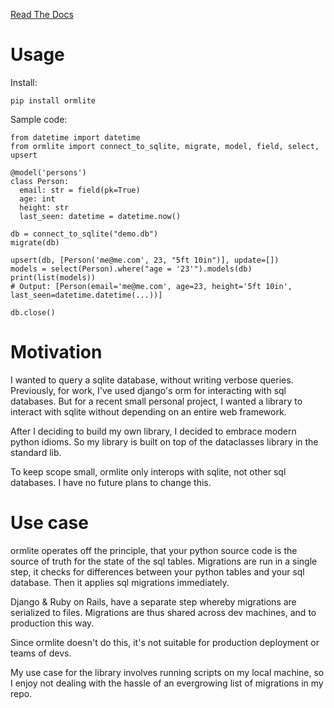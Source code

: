[Read The Docs](https://ormlite.readthedocs.io/en/latest/)

<!---
[![Checked with pyright](https://microsoft.github.io/pyright/img/pyright_badge.svg)](https://microsoft.github.io/pyright/)
--->

# Usage

Install:
```
pip install ormlite
```

Sample code:
```python3
from datetime import datetime
from ormlite import connect_to_sqlite, migrate, model, field, select, upsert

@model('persons')
class Person:
  email: str = field(pk=True)
  age: int
  height: str
  last_seen: datetime = datetime.now()

db = connect_to_sqlite("demo.db")
migrate(db)

upsert(db, [Person('me@me.com', 23, "5ft 10in")], update=[])
models = select(Person).where("age = '23'").models(db)
print(list(models))
# Output: [Person(email='me@me.com', age=23, height='5ft 10in', last_seen=datetime.datetime(...))]

db.close()
```


# Motivation
I wanted to query a sqlite database, without writing verbose queries. Previously, for work, I've used django's orm for interacting with sql databases. But for a recent small personal project, I wanted a library to interact with sqlite without depending on an entire web framework.

After I deciding to build my own library, I decided to embrace modern python idioms. So my library is built on top of the dataclasses library in the standard lib. 

To keep scope small, ormlite only interops with sqlite, not other sql databases. I have no future plans to change this.

# Use case

ormlite operates off the principle, that your python source code is the source of truth for the state of the sql tables. Migrations are run in a single step, it checks for differences between your python tables and your sql database. Then it applies sql migrations immediately.

Django & Ruby on Rails, have a separate step whereby migrations are serialized to files. Migrations are thus shared across dev machines, and to production this way. 

Since ormlite doesn't do this, it's not suitable for production deployment or teams of devs.

My use case for the library involves running scripts on my local machine, so I enjoy not dealing with the hassle of an evergrowing list of migrations in my repo.
